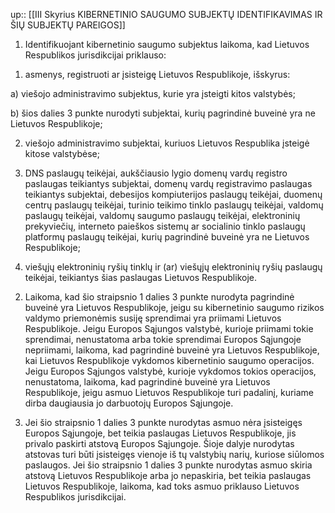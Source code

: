 up:: [[III Skyrius KIBERNETINIO SAUGUMO SUBJEKTŲ IDENTIFIKAVIMAS IR ŠIŲ SUBJEKTŲ PAREIGOS]]

1. Identifikuojant kibernetinio saugumo subjektus laikoma, kad Lietuvos Respublikos jurisdikcijai priklauso:

1) asmenys, registruoti ar įsisteigę Lietuvos Respublikoje, išskyrus:

a) viešojo administravimo subjektus, kurie yra įsteigti kitos valstybės;

b) šios dalies 3 punkte nurodyti subjektai, kurių pagrindinė buveinė yra ne Lietuvos Respublikoje;

2) viešojo administravimo subjektai, kuriuos Lietuvos Respublika įsteigė kitose valstybėse;

3) DNS paslaugų teikėjai, aukščiausio lygio domenų vardų registro paslaugas teikiantys subjektai, domenų vardų registravimo paslaugas teikiantys subjektai, debesijos kompiuterijos paslaugų teikėjai, duomenų centrų paslaugų teikėjai, turinio teikimo tinklo paslaugų teikėjai, valdomų paslaugų teikėjai, valdomų saugumo paslaugų teikėjai, elektroninių prekyviečių, interneto paieškos sistemų ar socialinio tinklo paslaugų platformų paslaugų teikėjai, kurių pagrindinė buveinė yra ne Lietuvos Respublikoje;

4) viešųjų elektroninių ryšių tinklų ir (ar) viešųjų elektroninių ryšių paslaugų teikėjai, teikiantys šias paslaugas Lietuvos Respublikoje.

2. Laikoma, kad šio straipsnio 1 dalies 3 punkte nurodyta pagrindinė buveinė yra Lietuvos Respublikoje, jeigu su kibernetinio saugumo rizikos valdymo priemonėmis susiję sprendimai yra priimami Lietuvos Respublikoje. Jeigu Europos Sąjungos valstybė, kurioje priimami tokie sprendimai, nenustatoma arba tokie sprendimai Europos Sąjungoje nepriimami, laikoma, kad pagrindinė buveinė yra Lietuvos Respublikoje, kai Lietuvos Respublikoje vykdomos kibernetinio saugumo operacijos. Jeigu Europos Sąjungos valstybė, kurioje vykdomos tokios operacijos, nenustatoma, laikoma, kad pagrindinė buveinė yra Lietuvos Respublikoje, jeigu asmuo Lietuvos Respublikoje turi padalinį, kuriame dirba daugiausia jo darbuotojų Europos Sąjungoje.

3. Jei šio straipsnio 1 dalies 3 punkte nurodytas asmuo nėra įsisteigęs Europos Sąjungoje, bet teikia paslaugas Lietuvos Respublikoje, jis privalo paskirti atstovą Europos Sąjungoje. Šioje dalyje nurodytas atstovas turi būti įsisteigęs vienoje iš tų valstybių narių, kuriose siūlomos paslaugos. Jei šio straipsnio 1 dalies 3 punkte nurodytas asmuo skiria atstovą Lietuvos Respublikoje arba jo nepaskiria, bet teikia paslaugas Lietuvos Respublikoje, laikoma, kad toks asmuo priklauso Lietuvos Respublikos jurisdikcijai.